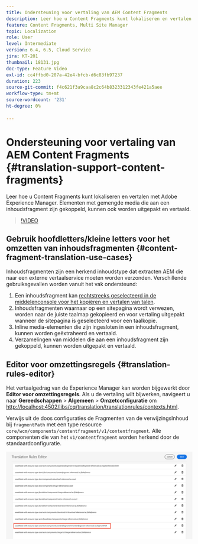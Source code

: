```yaml
---
title: Ondersteuning voor vertaling van AEM Content Fragments
description: Leer hoe u Content Fragments kunt lokaliseren en vertalen met Adobe Experience Manager. Elementen met gemengde media die aan een inhoudsfragment zijn gekoppeld, kunnen ook worden uitgepakt en vertaald.
feature: Content Fragments, Multi Site Manager
topic: Localization
role: User
level: Intermediate
version: 6.4, 6.5, Cloud Service
jira: KT-201
thumbnail: 18131.jpg
doc-type: Feature Video
exl-id: cc4ffbd0-207a-42e4-bfcb-d6c83fb97237
duration: 223
source-git-commit: f4c621f3a9caa8c2c64b8323312343fe421a5aee
workflow-type: tm+mt
source-wordcount: '231'
ht-degree: 0%

---
```


# Ondersteuning voor vertaling van AEM Content Fragments {#translation-support-content-fragments}

Leer hoe u Content Fragments kunt lokaliseren en vertalen met Adobe Experience Manager. Elementen met gemengde media die aan een inhoudsfragment zijn gekoppeld, kunnen ook worden uitgepakt en vertaald.

>[!VIDEO](https://video.tv.adobe.com/v/18131?quality=12&learn=on)

## Gebruik hoofdletters/kleine letters voor het omzetten van inhoudsfragmenten {#content-fragment-translation-use-cases}

Inhoudsfragmenten zijn een herkend inhoudstype dat extracten AEM die naar een externe vertaalservice moeten worden verzonden. Verschillende gebruiksgevallen worden vanuit het vak ondersteund:

1. Een inhoudsfragment kan [rechtstreeks geselecteerd in de middelenconsole voor het kopiëren en vertalen van talen](https://experienceleague.adobe.com/docs/experience-manager-cloud-service/content/assets/admin/translate-assets.html).
2. Inhoudsfragmenten waarnaar op een sitepagina wordt verwezen, worden naar de juiste taalmap gekopieerd en voor vertaling uitgepakt wanneer de sitepagina is geselecteerd voor een taalkopie.
3. Inline media-elementen die zijn ingesloten in een inhoudsfragment, kunnen worden geëxtraheerd en vertaald.
4. Verzamelingen van middelen die aan een inhoudsfragment zijn gekoppeld, kunnen worden uitgepakt en vertaald.

## Editor voor omzettingsregels {#translation-rules-editor}

Het vertaalgedrag van de Experience Manager kan worden bijgewerkt door **Editor voor omzettingsregels**. Als u de vertaling wilt bijwerken, navigeert u naar **Gereedschappen** > **Algemeen** > **Omzetconfiguratie** om [http://localhost:4502/libs/cq/translation/translationrules/contexts.html](http://localhost:4502/libs/cq/translation/translationrules/contexts.html).

Verwijs uit de doos configuraties de Fragmenten van de verwijzingsInhoud bij `fragmentPath` met een type resource `core/wcm/components/contentfragment/v1/contentfragment`. Alle componenten die van het `v1/contentfragment` worden herkend door de standaardconfiguratie.

![Editor voor omzettingsregels](assets/translation-configuration.png)
